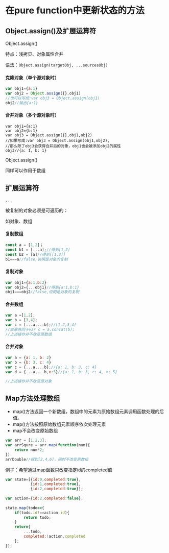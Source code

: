 # 在pure function中更新状态的方法

## Object.assign\(\)及扩展运算符

Object.assign\(\)

特点：浅拷贝、对象属性合并

语法：`Object.assign(targetObj, ...sourcesObj)`

#### 克隆对象（单个源对象时）

```js
var obj1={a:1}
var obj2 = Object.assign({},obj1)
//也可以写成:var obj3 = Object.assign(obj1)
obj2//输出{a:1}
```

#### 合并对象（多个源对象时）

```
var obj1={a:1}
var obj2={b:1}
var obj3 = Object.assign({},obj1,obj2)
//如果写成:var obj3 = Object.assign(obj1,obj2),
//那么除了obj3会获得合并后的对象，obj1也会被添加obj2的属性
obj3//{a: 1, b: 1}
```

Object.assign\(\)

同样可以作用于数组

## 扩展运算符

`...`

被复制的对象必须是可遍历的：

如对象、数组

#### 复制数组

```js
const a = [1,2]；
const b1 = [...a];//得到[1,2]
const b2 = [a]//得到[[1,2]]
b1===a//false,说明是对象的复制
```

#### 复制对象

```js
var obj1={a:1,b:2}
var obj2={...obj1}//得到{a:1,b:1}
obj1===obj2//false,说明是对象的复制
```

#### 合并数组

```js
var a =[1,2];
var b = [3,4];
var c = [...a,...b];//[1,2,3,4]
//效果等同于var c = a.concat(b);
//上述操作并不改变原数组
```

#### 合并对象

```js
var a = {a: 1, b: 2}
var b = {b: 3, c: 4}
var c = {...a,...b};//{a: 1, b: 3, c: 4}
var d = {...a,...b,x:5}//{a: 1, b: 3, c: 4, x: 5}

//上述操作并不改变原对象
```

## Map方法处理数组

* map\(\)方法返回一个新数组，数组中的元素为原始数组元素调用函数处理的后值。
* map\(\)方法按照原始数组元素顺序依次处理元素
* map不会改变原始数组

```js
var arr = [1,2,3];
var arrSqure = arr.map(function(num){
    return num*2;
})
arrDouble//得到[2,4,6]，同时不改变原数组
```



例子：希望通过map函数只改变指定id的completed值

```js
var state=[{id:0,completed:true},
           {id:1,completed:true},
           {id:2,completed:true}];
 
var action={id:2,completed:false};
 
state.map(todo=>{
    if(todo.id!==action.id){
    	return todo;
    }
    return{
        ...todo,
        completed:!action.completed
    };
}); 
```



